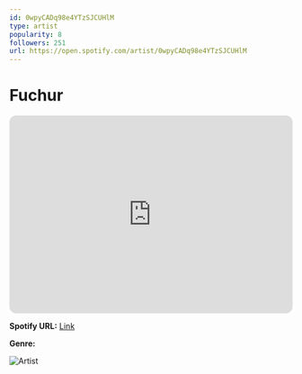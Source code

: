 ```yaml
---
id: 0wpyCADq98e4YTzSJCUHlM
type: artist
popularity: 8
followers: 251
url: https://open.spotify.com/artist/0wpyCADq98e4YTzSJCUHlM
---
```

# Fuchur

<iframe style="border-radius:12px" src="https://open.spotify.com/embed/artist/0wpyCADq98e4YTzSJCUHlM" width="100%" height="352" frameBorder="0" allowfullscreen="" allow="autoplay; clipboard-write; encrypted-media; fullscreen; picture-in-picture" loading="lazy"></iframe>

**Spotify URL:** [Link](https://open.spotify.com/artist/0wpyCADq98e4YTzSJCUHlM)

**Genre:** 

![Artist](https://i.scdn.co/image/ab6761610000e5eb6b07efea35eefdbf4112ae75)
